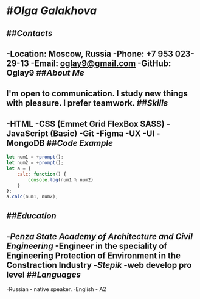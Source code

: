 #*Olga Galakhova*
==========================
##*Contacts*
--------------------------
-Location: Moscow, Russia
-Phone: +7 953 023-29-13
-Email: oglay9@gmail.com
-GitHub: Oglay9
##*About Me*
--------------------------
I'm open to communication. I study new things with pleasure. I prefer teamwork.
##*Skills*
--------------------------
-HTML
-CSS (Emmet Grid FlexBox SASS)
-JavaScript (Basic)
-Git
-Figma
-UX
-UI
-MongoDB
##*Code Example*
--------------------------
```javascript
let num1 = +prompt();
let num2 = +prompt();
let a = {
    calc: function() {
        console.log(num1 % num2)
    }
};
a.calc(num1, num2);
```
##*Education*
--------------------------
-*Penza State Academy of Architecture and Civil Engineering*
    -Engineer in the speciality of Engineering Protection of Environment in the Constraction Industry
-*Stepik*
    -web develop pro level
##*Languages*
--------------------------
-Russian - native speaker.
-English - A2
